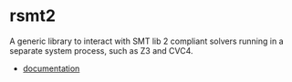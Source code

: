 # rsmt2 #

A generic library to interact with SMT lib 2 compliant solvers running in a separate system process, such as Z3 and CVC4.

* [documentation][doc]

[doc]: http://adrienchampion.bitbucket.org/rsmt2/rsmt2/ (Documentation)
